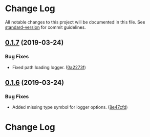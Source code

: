 # Change Log

All notable changes to this project will be documented in this file. See [standard-version](https://github.com/conventional-changelog/standard-version) for commit guidelines.

## [0.1.7](https://github.com/thornberger/graublau/compare/v0.1.6...v0.1.7) (2019-03-24)


### Bug Fixes

* Fixed path loading logger. ([0a2273f](https://github.com/thornberger/graublau/commit/0a2273f))



## [0.1.6](https://github.com/thornberger/graublau/compare/v0.1.5...v0.1.6) (2019-03-24)


### Bug Fixes

* Added missing type symbol for logger options. ([8e47cfd](https://github.com/thornberger/graublau/commit/8e47cfd))



# Change Log
